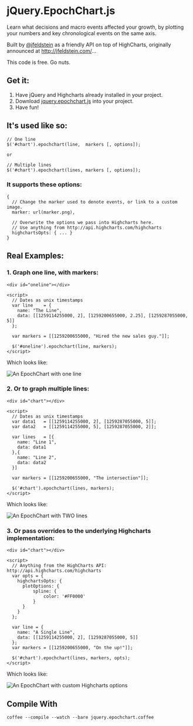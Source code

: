 jQuery.EpochChart.js
====================

Learn what decisions and macro events affected your growth, by plotting your numbers and key chronological events on the same axis. 

Built by [@jfeldstein](http://twitter.com/jfeldstein) as a friendly API on top of HighCharts, originally announced at http://jfeldstein.com/...

This code is free. Go nuts. 

## Get it: 

1. Have jQuery and Highcharts already installed in your project.
2. Download [jquery.epochchart.js](https://raw.github.com/jfeldstein/jQuery.EpochChart.js/master/jquery.epochchart.js) into your project.
3. Have fun!

## It's used like so: 
  
    // One line
    $('#chart').epochchart(line,  markers [, options]);

    or 

    // Multiple lines
    $('#chart').epochchart(lines, markers [, options]);

### It supports these options: 

    {
      // Change the marker used to denote events, or link to a custom image.
      marker: url(marker.png), 

      // Overwrite the options we pass into Highcharts here. 
      // Use anything from http://api.highcharts.com/highcharts
      highchartsOpts: { ... }
    }


## Real Examples: 

### 1. Graph one line, with markers:

    <div id="oneline"></div>

    <script>
      // Dates as unix timestamps
      var line    = {
        name: "The Line",
        data: [[1259114255000, 2], [1259200655000, 2.25], [1259287055000, 5]]
      };

      var markers = [[1259200655000, "Hired the new sales guy."]];

      $('#oneline').epochchart(line, markers);
    </script>

Which looks like: 

![An EpochChart with one line](https://raw.github.com/jfeldstein/jQuery.EpochChart.js/master/examples/images/basic.png "An EpochChart with one line")



### 2. Or to graph multiple lines: 

    <div id="chart"></div>

    <script>
      // Dates as unix timestamps
      var data1   = [[1259114255000, 2], [1259287055000, 5]];
      var data2   = [[1259114255000, 5], [1259287055000, 2]];
      
      var lines   = [{
        name: "Line 1",
        data: data1
      },{
        name: "Line 2",
        data: data2
      }]
      
      var markers = [[1259200655000, "The intersection"]];

      $('#chart').epochchart(lines, markers);
    </script>

Which looks like:

![An EpochChart with TWO lines](https://raw.github.com/jfeldstein/jQuery.EpochChart.js/master/examples/images/twolines.png "An EpochChart with TWO lines")



### 3. Or pass overrides to the underlying Highcharts implementation:

    <div id="chart"></div>

    <script>
      // Anything from the HighCharts API: http://api.highcharts.com/highcharts
      var opts = {
        highchartsOpts: {
          plotOptions: {
              spline: {
                  color: '#FF0000'
              }
          }
        }
      };

      var line = {
        name: "A Single Line",
        data: [[1259114255000, 2], [1259287055000, 5]]
      };
      var markers = [[1259200655000, "On the up!"]];

      $('#chart').epochchart(lines, markers, opts);
    </script>

Which looks like: 

![An EpochChart with custom Highcharts options](https://raw.github.com/jfeldstein/jQuery.EpochChart.js/master/examples/images/customcolor.png "An EpochChart with custom Highcharts options")



## Compile With

`coffee --compile --watch --bare jquery.epochchart.coffee`

